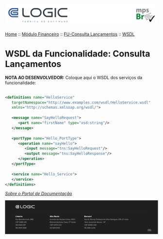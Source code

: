 
![Cabecalho](../../../ReadMe-Anexos/Cabecalho.png)


[Home](../../../ReadMe.md) :: [Módulo Financeiro](../../Modulo-Financeiro.md) :: [FU-Consulta Lançamentos](../FU-Consulta-Lancamentos/FU-Consulta-Lancamentos.md) :: [WSDL](WSDL.md)


# WSDL da Funcionalidade: Consulta Lançamentos

**NOTA AO DESENVOLVEDOR:** Coloque aqui o WSDL dos serviços da funcionalidade:

~~~xml

<definitions name="HelloService"
   targetNamespace="http://www.examples.com/wsdl/HelloService.wsdl"
   xmlns="http://schemas.xmlsoap.org/wsdl/">

   <message name="SayHelloRequest">
      <part name="firstName" type="xsd:string"/>
   </message>

   <portType name="Hello_PortType">
      <operation name="sayHello">
         <input message="tns:SayHelloRequest"/>
         <output message="tns:SayHelloResponse"/>
      </operation>
   </portType>

   <service name="Hello_Service">
   </service>
</definitions>

~~~


_[Sobre o Portal de Documentação](../../../About/About.md)_

![Rodape](../../../ReadMe-Anexos/Rodape.png)
